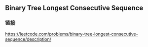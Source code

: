 ## Binary Tree Longest Consecutive Sequence  
### 链接  
https://leetcode.com/problems/binary-tree-longest-consecutive-sequence/description/